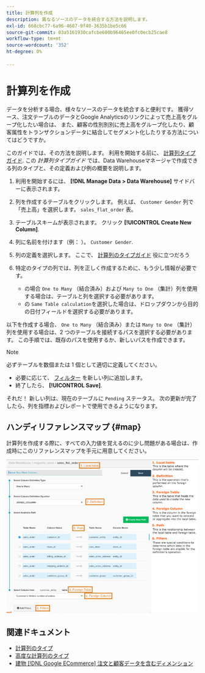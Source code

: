 ```yaml
---
title: 計算列を作成
description: 異なるソースのデータを統合する方法を説明します。
exl-id: 668cbc77-6a96-4687-9f40-3635b1be5c66
source-git-commit: 03a5161930cafcbe600b96465ee0fc0ecb25cae8
workflow-type: tm+mt
source-wordcount: '352'
ht-degree: 0%

---
```


# 計算列を作成

データを分析する場合、様々なソースのデータを統合すると便利です。 獲得ソース、注文テーブルのデータとGoogle Analyticsのリンクによって売上高をグループ化したい場合は、 また、顧客の性別別別に売上高をグループ化したり、顧客属性をトランザクションデータに結合してセグメント化したりする方法についてはどうですか。

このガイドでは、その方法を説明します。 利用を開始する前に、 [計算列タイプガイド](../../data-analyst/data-warehouse-mgr/calc-column-types.md). この _計算列タイプガイド_ では、Data Warehouseマネージャで作成できる列のタイプと、その定義および例の概要を説明します。

1. 利用を開始するには、 **[!DNL Manage Data > Data Warehouse]** サイドバーに表示されます。

1. 列を作成するテーブルをクリックします。 例えば、 `Customer Gender` 列で「売上高」を選択します。 `sales_flat_order` 表。

1. テーブルスキームが表示されます。 クリック **[!UICONTROL Create New Column]**.

1. 列に名前を付けます（例： ）。 `Customer Gender`.

1. 列の定義を選択します。 ここで、 [計算列のタイプガイド](../data-warehouse-mgr/calc-column-types.md) 役に立つだろう

1. 特定のタイプの列では、列を正しく作成するために、もう少し情報が必要です。
   * の場合 `One to Many` （結合済み）および `Many to One` （集計）列を使用する場合は、テーブルと列を選択する必要があります。
   * の `Same Table calculation`を選択した場合は、ドロップダウンから目的の日付フィールドを選択する必要があります。

以下を作成する場合、 `One to Many` （結合済み）または `Many to One` （集計）列を使用する場合は、2 つのテーブルを接続するパスを選択する必要があります。 この手順では、既存のパスを使用するか、新しいパスを作成できます。

>[!NOTE]
>
>必ずテーブルを数個または 1 個として適切に定義してください。

* 必要に応じて、 [フィルター](../../data-user/reports/ess-manage-data-filters.md) を新しい列に追加します。
* 終了したら、 **[!UICONTROL Save]**.

それだ！ 新しい列は、現在のテーブルに `Pending` ステータス。 次の更新が完了したら、列を指標およびレポートで使用できるようになります。

## ハンディリファレンスマップ {#map}

計算列を作成する際に、すべての入力値を覚えるのに少し問題がある場合は、作成時にこのリファレンスマップを手元に用意してください。

![](../../assets/Calculated_Columns_Example.png)

## 関連ドキュメント

* [計算列のタイプ](../data-warehouse-mgr/calc-column-types.md)
* [高度な計算列のタイプ](../data-warehouse-mgr/adv-calc-columns.md)
* [建物 [!DNL Google ECommerce] 注文と顧客データを含むディメンション](../data-warehouse-mgr/bldg-google-ecomm-dim.md)
